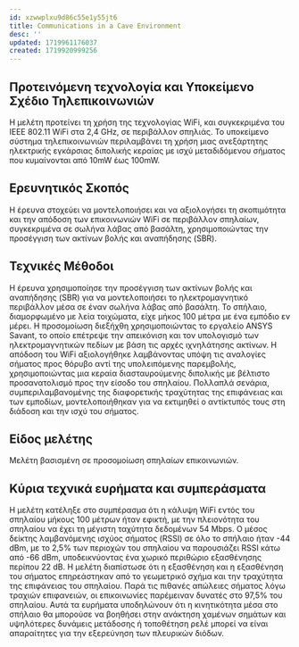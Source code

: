 ```yaml
---
id: xzwwplxu9d86c55e1y55jt6
title: Communications in a Cave Environment
desc: ''
updated: 1719961176037
created: 1719920999256
---
```


## Προτεινόμενη τεχνολογία και Υποκείμενο Σχέδιο Τηλεπικοινωνιών
Η μελέτη προτείνει τη χρήση της τεχνολογίας WiFi, και συγκεκριμένα του IEEE 802.11 WiFi στα 2,4 GHz, σε περιβάλλον σπηλιάς. Το υποκείμενο σύστημα τηλεπικοινωνιών περιλαμβάνει τη χρήση μιας ανεξάρτητης ηλεκτρικής εγκάρσιας διπολικής κεραίας με ισχύ μεταδιδόμενου σήματος που κυμαίνονται από 10mW έως 100mW.

## Ερευνητικός Σκοπός
Η έρευνα στοχεύει να μοντελοποιήσει και να αξιολογήσει τη σκοπιμότητα και την απόδοση των επικοινωνιών WiFi σε περιβάλλον σπηλαίων, συγκεκριμένα σε σωλήνα λάβας από βασάλτη, χρησιμοποιώντας την προσέγγιση των ακτίνων βολής και αναπήδησης (SBR).

## Τεχνικές Μέθοδοι
Η έρευνα χρησιμοποίησε την προσέγγιση των ακτίνων βολής και αναπήδησης (SBR) για να μοντελοποιήσει το ηλεκτρομαγνητικό περιβάλλον μέσα σε έναν σωλήνα λάβας από βασάλτη. Το σπήλαιο, διαμορφωμένο με λεία τοιχώματα, είχε μήκος 100 μέτρα με ένα εμπόδιο εν μέρει. Η προσομοίωση διεξήχθη χρησιμοποιώντας το εργαλείο ANSYS Savant, το οποίο επέτρεψε την απεικόνιση και τον υπολογισμό των ηλεκτρομαγνητικών πεδίων με βάση τις αρχές ιχνηλάτησης ακτίνων. Η απόδοση του WiFi αξιολογήθηκε λαμβάνοντας υπόψη τις αναλογίες σήματος προς θόρυβο αντί της υπολειπόμενης παρεμβολής, χρησιμοποιώντας μια κεραία διασταυρούμενης διπολικής με βέλτιστο προσανατολισμό προς την είσοδο του σπηλαίου. Πολλαπλά σενάρια, συμπεριλαμβανομένης της διαφορετικής τραχύτητας της επιφάνειας και των εμποδίων, μοντελοποιήθηκαν για να εκτιμηθεί ο αντίκτυπός τους στη διάδοση και την ισχύ του σήματος.

## Είδος μελέτης
Μελέτη βασισμένη σε προσομοίωση σπηλαίων επικοινωνιών.

## Κύρια τεχνικά ευρήματα και συμπεράσματα
Η μελέτη κατέληξε στο συμπέρασμα ότι η κάλυψη WiFi εντός του σπηλαίου μήκους 100 μέτρων ήταν εφικτή, με την πλειονότητα του σπηλαίου να έχει τη μέγιστη ταχύτητα δεδομένων 54 Mbps. Ο μέσος δείκτης λαμβανόμενης ισχύος σήματος (RSSI) σε όλο το σπήλαιο ήταν -44 dBm, με το 2,5% των περιοχών του σπηλαίου να παρουσιάζει RSSI κάτω από -66 dBm, υποδεικνύοντας ένα χωρικό περιθώριο εξασθένησης περίπου 22 dB. Η μελέτη διαπίστωσε ότι η εξασθένηση και η εξασθένηση του σήματος επηρεάστηκαν από το γεωμετρικό σχήμα και την τραχύτητα της επιφάνειας του σπηλαίου. Παρά τις πιθανές απώλειες σήματος λόγω τραχιών επιφανειών, οι επικοινωνίες παρέμειναν δυνατές στο 97,5% του σπηλαίου. Αυτά τα ευρήματα υποδηλώνουν ότι η κινητικότητα μέσα στο σπήλαιο θα μπορούσε να βοηθήσει στην ανάκτηση χαμένων σημάτων και υψηλότερες δυνάμεις μετάδοσης ή τοποθέτηση ρελέ μπορεί να είναι απαραίτητες για την εξερεύνηση των πλευρικών διόδων.